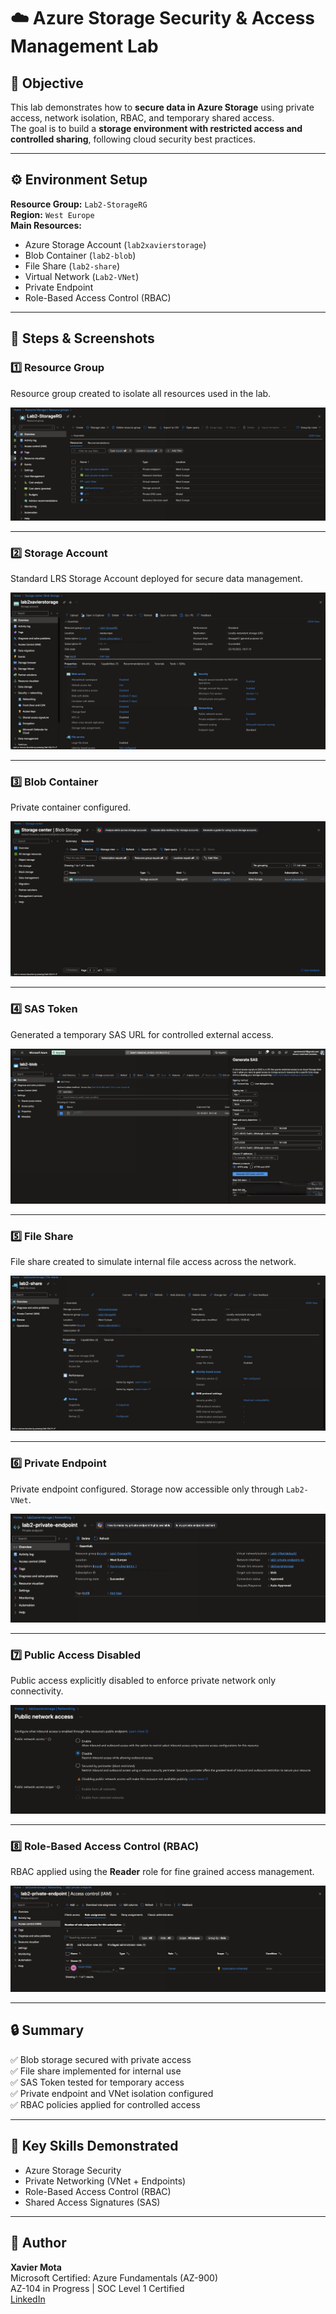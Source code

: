 # ☁️ Azure Storage Security & Access Management Lab

## 🎯 Objective
This lab demonstrates how to **secure data in Azure Storage** using private access, network isolation, RBAC, and temporary shared access.  
The goal is to build a **storage environment with restricted access and controlled sharing**, following cloud security best practices.

---

## ⚙️ Environment Setup
**Resource Group:** `Lab2-StorageRG`  
**Region:** `West Europe`  
**Main Resources:**
- Azure Storage Account (`lab2xavierstorage`)
- Blob Container (`lab2-blob`)
- File Share (`lab2-share`)
- Virtual Network (`Lab2-VNet`)
- Private Endpoint
- Role-Based Access Control (RBAC)

---

## 🧩 Steps & Screenshots

### 1️⃣ Resource Group
Resource group created to isolate all resources used in the lab.  

![Resource Group](/screenshots/resources_groups.png)

---

### 2️⃣ Storage Account
Standard LRS Storage Account deployed for secure data management.  

![Storage Overview](/screenshots/storage_account.png)

---

### 3️⃣ Blob Container 
Private container configured.

![Blob Private](screenshots/blob_container.png)

---

### 4️⃣ SAS Token
Generated a temporary SAS URL for controlled external access.  
 
![SAS Token](screenshots/sas_token.png)

---

### 5️⃣ File Share
File share created to simulate internal file access across the network.

![File Share](screenshots/file_share.png)

---

### 6️⃣ Private Endpoint
Private endpoint configured. Storage now accessible only through `Lab2-VNet`.  

![Private Endpoint](screenshots/private_endpoint.png)

---

### 7️⃣ Public Access Disabled
Public access explicitly disabled to enforce private network only connectivity.  

![Networking Disabled](screenshots/public_access_disabled.png)

---

### 8️⃣ Role-Based Access Control (RBAC)
RBAC applied using the **Reader** role for fine grained access management.  

![RBAC](screenshots/rbac.png)

---

## 🔒 Summary
✅ Blob storage secured with private access  
✅ File share implemented for internal use  
✅ SAS Token tested for temporary access  
✅ Private endpoint and VNet isolation configured  
✅ RBAC policies applied for controlled access 

---

## 🧠 Key Skills Demonstrated
- Azure Storage Security  
- Private Networking (VNet + Endpoints)  
- Role-Based Access Control (RBAC)  
- Shared Access Signatures (SAS)   

---

## 👤 Author
**Xavier Mota**  
Microsoft Certified: Azure Fundamentals (AZ-900)  
AZ-104 in Progress | SOC Level 1 Certified  
[LinkedIn](https://linkedin.com/in/xaviermota7) 

